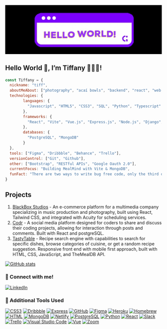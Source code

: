 <!-- <div id="header" align="center"> -->
  <img src="./assets/helloworld.gif"/>
<!-- </div> -->

## Hello World 👋, I’m Tiffany 👩🏻‍💻!
```js
const Tiffany = {
  nickname: "tiff",
  aboutMeAbout: ["photography", "acaí bowls", "backend", "react", "web design"],
  technologies: {
        languages: { 
          "Javascript", "HTML5", "CSS3", "SQL", "Python", "Typescript"
        },
        frameworks: {
          "React", "Vite", "Vue.js", "Express.js", "Node.js", "Django", "Mongoose"
        },
        databases: {
          "PostgreSQL", "MongoDB"
        }
  },
  tools: ["Figma", "Dribbble", "Behance", "Trello"],
  versionControl: ["Git", "Github"],
  other: ["Bootstrap", "RESTful APIs", "Google Oauth 2.0"],
  currentFocus: "Building MealMind with Vite & MongoDB",
  funFact: "There are two ways to write bug free code, only the third one works"
}
```
## Projects 
1. [BlackBox Studios](https://github.com/tiffpereira/BlackBox-Studios) - An e-commerce platform for a multimedia company specializing in music production and photography, built using React, Tailwind CSS, and integrated with Acuity for scheduling services.
2. [Codr](https://github.com/RTSY-P3/Frontend) - A social media platform designed for coders to share and discuss their coding projects, allowing for interaction through posts and comments. Built with React and postgreSQL.
3. [TastyTable](https://github.com/tiffpereira/Project_1_tasty_table) - Recipe search engine with capabilities to search for specific dishes, browse categories of cuisine, or get a random recipe suggestion. Responsive front end with mobile first approach, built with HTML, CSS, JavaScript, and TheMealDB API.

[![GitHub stats](https://github-readme-stats.vercel.app/api?username=tiffpereira)](https://github.com/anuraghazra/github-readme-stats)

### 👥 Connect with me!
[![LinkedIn](https://img.shields.io/badge/-Tiffany%20Pereira-0A66C2?style=for-the-badge&logo=LinkedIn&logoColor=FFFFFF)](https://www.linkedin.com/in/tiffanympereira/)

### 🧰 Additional Tools Used 
[![CSS3](https://img.shields.io/badge/-CSS-239120?style=for-the-badge&logo=css3&logoColor=FFFFFF)](https://www.css.com)
[![Dribbble](https://img.shields.io/badge/-Dribbble-EA4C89?style=for-the-badge&logo=dribbble&logoColor=FFFFFF)](https://www.dribbble.com)
[![Express](https://img.shields.io/badge/-Express.js-404D59?style=for-the-badge&logo=express.js&logoColor=FFFFFF)](https://expressjs.com/)
[![GitHub](https://img.shields.io/badge/-GitHub-181717?style=for-the-badge&logo=GitHub&logoColor=FFFFFF)](https://www.github.com/)
[![Figma](https://img.shields.io/badge/-figma-%23F24E1E.svg?style=for-the-badge&logo=figma&logoColor=FFFFFF)](https://www.figma.com)
[![Heroku](https://img.shields.io/badge/-Heroku-430098?style=for-the-badge&logo=Heroku&logoColor=FFFFFF)](https://www.heroku.com/)
[![Homebrew](https://img.shields.io/badge/-Homebrew-FBB040?style=for-the-badge&logo=Homebrew&logoColor=FFFFFF)](https://brew.sh/)
[![HTML](https://img.shields.io/badge/-HTML-239120?style=for-the-badge&logo=html5&logoColor=FFFFFF)](https://www.html.com)
[![MongoDB](https://img.shields.io/badge/-MongoDB-4EA94B?style=for-the-badge&logo=mongodb&logoColor=FFFFFF)](https://www.mongodb.com/)
[![Netlify](https://img.shields.io/badge/-Netlify-00C7B7?style=for-the-badge&logo=netlify&logoColor=FFFFFF)](https://www.netlify.com)
[![PostgreSQL](https://img.shields.io/badge/-PostgreSQL-4169E1?style=for-the-badge&logo=PostgreSQL&logoColor=FFFFFF)](https://www.postgresql.org/)
[![Python](https://img.shields.io/badge/-Python-3776AB?style=for-the-badge&logo=Python&logoColor=FFFFFF)](https://www.python.org/)
[![React](https://img.shields.io/badge/-React-20232A?style=for-the-badge&logo=react&logoColor=FFFFFF)](https://www.react.com)
[![Slack](https://img.shields.io/badge/-Slack-4A154B?style=for-the-badge&logo=Slack&logoColor=FFFFFF)](https://slack.com/)
[![Trello](https://img.shields.io/badge/-Trello-0052CC?style=for-the-badge&logo=Trello&logoColor=FFFFFF)](https://trello.com/)
[![Visual Studio Code](https://img.shields.io/badge/-Visual%20Studio%20Code-007ACC?style=for-the-badge&logo=Visual%20Studio%20Code&logoColor=FFFFFF)](https://code.visualstudio.com/)
[![Vue](https://img.shields.io/badge/-Vue.js-35495E?style=for-the-badge&logo=vue.js&logoColor=FFFFFF)](https://www.vue.com)
[![Zoom](https://img.shields.io/badge/-Zoom-2D8CFF?style=for-the-badge&logo=zoom&logoColor=FFFFFF)](https://www.zoom.com)
